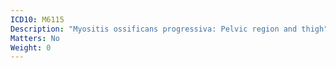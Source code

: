 ```yaml
---
ICD10: M6115
Description: "Myositis ossificans progressiva: Pelvic region and thigh"
Matters: No
Weight: 0
---
```


